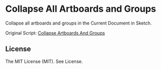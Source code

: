 Collapse All Artboards and Groups
=================================

Collapse all artboards and groups in the Current Document in Sketch.

Original Script: [Collapse Artboards And Groups](https://github.com/daneden/sketch-collapse-all)

## License

The MIT License (MIT). See License.
